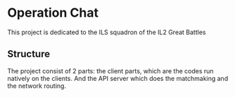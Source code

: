 # Operation Chat

This project is dedicated to the ILS squadron of the IL2 Great Battles

## Structure

The project consist of 2 parts: the client parts, which are the codes run natively on the clients. And the API server which does the matchmaking and the network routing.